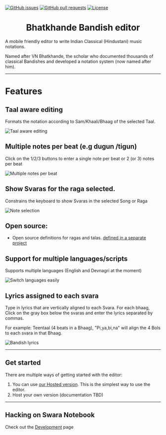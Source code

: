 [![GitHub issues](https://img.shields.io/github/issues-raw/Studio-kalavati/Bandish-editor?style=for-the-badge&logo=github)](https://github.com/Studio-kalavati/Bandish-editor/issues)
[![GitHub pull requests](https://img.shields.io/github/issues-pr/Studio-kalavati/Bandish-editor?style=for-the-badge&logo=github)](https://github.com/Studio-kalavati/Bandish-editor/pulls)
[![License](https://img.shields.io/github/license/Studio-kalavati/Bandish-editor?style=for-the-badge)](license.txt)


<p>
<h1 align="center">Bhatkhande Bandish editor</h1>

A mobile friendly editor to write Indian Classical (Hindustani) music notations.

Named after VN Bhatkhande, the scholar who documented thousands of classical Bandishes and developed a notation system (now named after him).

---

# Features


## Taal aware editing

Formats the notation according to Sam/Khaali/Bhaag of the selected Taal.

![Taal aware editing](https://user-images.githubusercontent.com/89076/225162591-fef23263-0fa0-4262-9809-47fba749be38.gif)

## Multiple notes per beat (e.g dugun /tigun)

Click on the 1/2/3 buttons to enter a single note per beat or 2 (or 3) notes per beat

![Multiple notes per beat](https://user-images.githubusercontent.com/89076/205819071-527642f1-6ec0-4875-b502-a663bf77d63d.gif)

## Show Svaras for the raga selected.

Constrains the  keyboard to show Svaras in the selected Song or Raga

![Note selection](https://user-images.githubusercontent.com/89076/225162468-f6821bd1-15a6-4fbc-9d3c-ebee75aa1c4c.gif )


## Open source:

- Open source definitions for ragas and talas. [defined in a separate project](https://github.com/Studio-kalavati/sargam-spec/)


## Support for multiple languages/scripts

Supports multiple languages (English and Devnagri at the moment)

![Switch  languages easily](https://user-images.githubusercontent.com/89076/205581667-11a3d9e3-320d-4a94-884d-bd6a4fedd94c.gif)


## Lyrics assigned to each svara

Type in lyrics that are vertically aligned to each Svara. 
For each bhaag, Click on the gray box below the svaras and enter the lyrics separated by commas.

For example: Teentaal (4 beats in a Bhaag), "Pi,ya,bi,na" will align the 4 Bols to each svara in that Bhaag.


![Bandish lyrics](https://user-images.githubusercontent.com/89076/205826468-00d2b48f-56e2-4ac0-a01d-a6ed8393335a.gif)

--- 

## Get started

There are multiple ways of getting started with the editor:

1. You can use [our Hosted version](https://bandish.netlify.app/ "Bhatkhande Bandish Editor").  This is the simplest way to use the editor.
1. Host your own version (documentation TBD)

---

## Hacking on Swara Notebook

Check out the [Development](./Development.md) page
